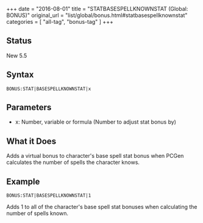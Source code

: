 +++
date = "2016-08-01"
title = "STATBASESPELLKNOWNSTAT (Global: BONUS)"
original_url = "list/global/bonus.html#statbasespellknownstat"
categories = [ "all-tag", "bonus-tag" ]
+++

## Status

New 5.5

## Syntax

`BONUS:STAT|BASESPELLKNOWNSTAT|x`

## Parameters

-   x: Number, variable or formula (Number to adjust
    stat bonus by)



What it Does
------------

Adds a virtual bonus to character's base spell stat bonus when PCGen
calculates the number of spells the character knows.

Example
-------

`BONUS:STAT|BASESPELLKNOWNSTAT|1`

Adds 1 to all of the character's base spell stat bonuses when
calculating the number of spells known.

